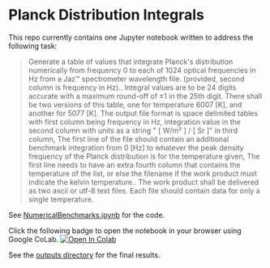 # Planck Distribution Integrals

This repo currently contains one Jupyter notebook written to address the following task:

> Generate a table of values that integrate Planck's distribution numerically from frequency 0 to each of 1024 optical frequencies in Hz from a Jaz™ spectrometer wavelength file. (provided, second column is frequency in Hz).. Integral values are to be 24 digits accurate with a maximum round-off of ±1 in the 25th digit. There shall be two versions of this table, one for temperature 6007 [K], and another for 5077 [K]. The output file format is space delimited tables with first column being frequency in Hz, integration value in the second column with units as a string " [ W/m² ] / [ Sr ]" in third column, The first line of the file should contain an additional benchmark integration from 0 [Hz] to whatever the peak density frequency of the Planck distribution is for the temperature given, The first line needs to have an extra fourth column that contains the temperature of the list, or else the filename if the work product must indicate the kelvin temperature.. The work product shall be delivered as two ascii or utf-8 text files. Each file should contain data for only a single temperature.

See [NumericalBenchmarks.ipynb](./NumericalBenchmarks.ipynb) for the code.

Click the following badge to open the notebook in your browser using Google CoLab.
<a href="https://colab.research.google.com/github/OliverEvans96/planck-integral/blob/main/NumericalBenchmarks.ipynb" target="_parent"><img src="https://colab.research.google.com/assets/colab-badge.svg" alt="Open In Colab"/></a>

See the [outputs directory](./outputs) for the final results.
